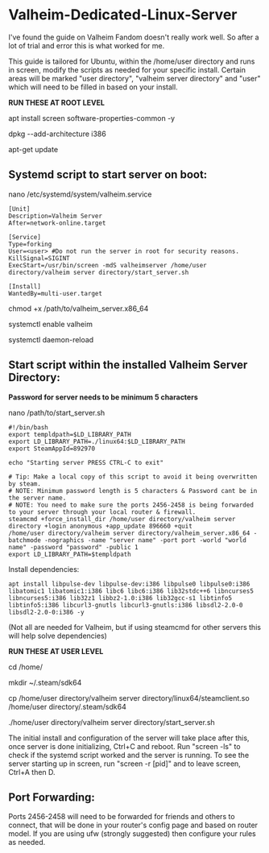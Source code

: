 # Valheim-Dedicated-Linux-Server

I've found the guide on Valheim Fandom doesn't really work well. So after a lot of trial and error this is what worked for me.

This guide is tailored for Ubuntu, within the /home/user directory and runs in screen, modify the scripts as needed for your specific install. Certain areas will be marked "user directory", "valheim server directory" and "user" which will need to be filled in based on your install.

**RUN THESE AT ROOT LEVEL**

apt install screen software-properties-common -y

dpkg --add-architecture i386

apt-get update

## Systemd script to start server on boot:

nano /etc/systemd/system/valheim.service
```
[Unit]
Description=Valheim Server
After=network-online.target

[Service]
Type=forking
User=<user> #Do not run the server in root for security reasons.
KillSignal=SIGINT
ExecStart=/usr/bin/screen -mdS valheimserver /home/user directory/valheim server directory/start_server.sh

[Install]
WantedBy=multi-user.target
```

chmod +x /path/to/valheim_server.x86_64

systemctl enable valheim

systemctl daemon-reload

## Start script within the installed Valheim Server Directory:

**Password for server needs to be minimum 5 characters**

nano /path/to/start_server.sh
```
#!/bin/bash
export templdpath=$LD_LIBRARY_PATH
export LD_LIBRARY_PATH=./linux64:$LD_LIBRARY_PATH
export SteamAppId=892970

echo "Starting server PRESS CTRL-C to exit"

# Tip: Make a local copy of this script to avoid it being overwritten by steam.
# NOTE: Minimum password length is 5 characters & Password cant be in the server name.
# NOTE: You need to make sure the ports 2456-2458 is being forwarded to your server through your local router & firewall.
steamcmd +force_install_dir /home/user directory/valheim server directory +login anonymous +app_update 896660 +quit
/home/user directory/valheim server directory/valheim_server.x86_64 -batchmode -nographics -name "server name" -port port -world "world name" -password "password" -public 1
export LD_LIBRARY_PATH=$templdpath
```

Install dependencies:
```
apt install libpulse-dev libpulse-dev:i386 libpulse0 libpulse0:i386 libatomic1 libatomic1:i386 libc6 libc6:i386 lib32stdc++6 libncurses5 libncurses5:i386 lib32z1 libbz2-1.0:i386 lib32gcc-s1 libtinfo5 libtinfo5:i386 libcurl3-gnutls libcurl3-gnutls:i386 libsdl2-2.0-0 libsdl2-2.0-0:i386 -y
```
(Not all are needed for Valheim, but if using steamcmd for other servers this will help solve dependencies)

**RUN THESE AT USER LEVEL**

cd /home/<user directory>

mkdir ~/.steam/sdk64

cp /home/user directory/valheim server directory/linux64/steamclient.so /home/user directory/.steam/sdk64

./home/user directory/valheim server directory/start_server.sh

The initial install and configuration of the server will take place after this, once server is done initializing, Ctrl+C and reboot. Run "screen -ls" to check if the systemd script worked and the server is running. To see the server starting up in screen, run "screen -r [pid]" and to leave screen, Ctrl+A then D.

## Port Forwarding:

Ports 2456-2458 will need to be forwarded for friends and others to connect, that will be done in your router's config page and based on router model. If you are using ufw (strongly suggested) then configure your rules as needed.
